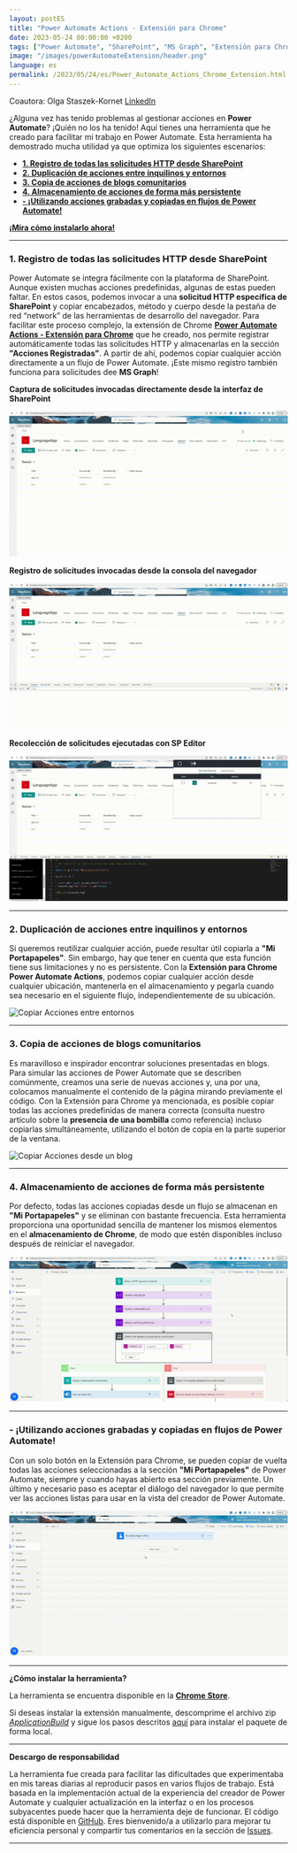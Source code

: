 ```yaml
---
layout: postES
title: "Power Automate Actions - Extensión para Chrome"
date: 2023-05-24 00:00:00 +0200
tags: ["Power Automate", "SharePoint", "MS Graph", "Extensión para Chrome"]
image: "/images/powerAutomateExtension/header.png"
language: es
permalink: /2023/05/24/es/Power_Automate_Actions_Chrome_Extension.html
---
```


Coautora: Olga Staszek-Kornet [LinkedIn](https://www.linkedin.com/in/olgastaszek-microsoft365/)


¿Alguna vez has tenido problemas al gestionar acciones en **Power Automate**? ¡Quién no los ha tenido! Aquí tienes una herramienta que he creado para facilitar mi trabajo en Power Automate. Esta herramienta ha demostrado mucha utilidad ya que optimiza los siguientes escenarios:

- [**1. Registro de todas las solicitudes HTTP desde SharePoint**](#1-registro-de-todas-las-solicitudes-http-desde-sharepoint)
- [**2. Duplicación de acciones entre inquilinos y entornos**](#2-duplicación-de-acciones-entre-inquilinos-y-entornos)
- [**3. Copia de acciones de blogs comunitarios**](#3-copia-de-acciones-de-blogs-comunitarios)
- [**4. Almacenamiento de acciones de forma más persistente**](#4-almacenamiento-de-acciones-de-forma-más-persistente)
- [**- ¡Utilizando acciones grabadas y copiadas en flujos de Power Automate!**](#--utilizando-acciones-grabadas-y-copiadas-en-flujos-de-power-automate)

[**¡Mira cómo instalarlo ahora!**](#cómo-instalar-la-herramienta) 

---

### **1. Registro de todas las solicitudes HTTP desde SharePoint**
Power Automate se integra fácilmente con la plataforma de SharePoint. Aunque existen muchas acciones predefinidas, algunas de estas pueden faltar. En estos casos, podemos invocar a una **solicitud HTTP específica de SharePoint** y copiar encabezados, método y cuerpo desde la pestaña de red “network” de las herramientas de desarrollo del navegador. Para facilitar este proceso complejo, la extensión de Chrome [**Power Automate Actions - Extensión para Chrome**](#cómo-instalar-la-herramienta) que he  creado, nos permite registrar automáticamente todas las solicitudes HTTP y almacenarlas en la sección **"Acciones Registradas"**. A partir de ahí, podemos copiar cualquier acción directamente a un flujo de Power Automate. ¡Este mismo registro también funciona para solicitudes dee **MS Graph**!

**Captura de solicitudes invocadas directamente desde la interfaz de SharePoint**

![Acciones Registradas](/images/powerAutomateExtension/RecordDefaultSPActions.gif)

**Registro de solicitudes invocadas desde la consola del navegador**

![Acciones Registradas](/images/powerAutomateExtension/RecordConsoleAction.gif)

**Recolección de solicitudes ejecutadas con SP Editor**

![Acciones Registradas](/images/powerAutomateExtension/RecordActionsFromSPEditor.gif)

---

### **2. Duplicación de acciones entre inquilinos y entornos**
Si queremos reutilizar cualquier acción, puede resultar útil copiarla a **"Mi Portapapeles"**. Sin embargo, hay que tener en cuenta que esta función tiene sus limitaciones y no es persistente. Con la **Extensión para Chrome Power Automate Actions**, podemos copiar cualquier acción desde cualquier ubicación, mantenerla en el almacenamiento y pegarla cuando sea necesario en el siguiente flujo, independientemente de su ubicación.

![Copiar Acciones entre entornos](/images/powerAutomateExtension/CopyBetweenEnvs.gif)

---

### **3. Copia de acciones de blogs comunitarios**
Es maravilloso e inspirador encontrar soluciones presentadas en blogs. Para simular las acciones de Power Automate que se describen comúnmente, creamos una serie de nuevas acciones y, una por una, colocamos manualmente el contenido de la página mirando previamente el código. Con la Extensión para Chrome ya mencionada, es posible copiar todas las acciones predefinidas de manera correcta (consulta nuestro artículo sobre la **presencia de una bombilla** como referencia) incluso copiarlas simultáneamente, utilizando el botón de copia en la parte superior de la ventana.

![Copiar Acciones desde un blog](/images/powerAutomateExtension/CopyItemsFromBlogAndSaveOnFlow.gif)

---

### **4. Almacenamiento de acciones de forma más persistente**
Por defecto, todas las acciones copiadas desde un flujo se almacenan en **"Mi Portapapeles"** y se eliminan con bastante frecuencia. Esta herramienta proporciona una oportunidad sencilla de mantener los mismos elementos en el **almacenamiento de Chrome**, de modo que estén disponibles incluso después de reiniciar el navegador.

![Copiar Acciones desde Mi Portapapeles](/images/powerAutomateExtension/CopyMyClipboardActions.gif)

---

### **- ¡Utilizando acciones grabadas y copiadas en flujos de Power Automate!**
Con un solo botón en la Extensión para Chrome, se pueden copiar de vuelta todas las acciones seleccionadas a la sección **"Mi Portapapeles"** de Power Automate, siempre y cuando hayas abierto esa sección previamente. Un último y necesario paso es aceptar el diálogo del navegador lo que permite ver las acciones listas para usar en la vista del creador de Power Automate.

![Pegar Acciones en mi portapapeles](/images/powerAutomateExtension/CopyItemsToMyClipboard.gif)

---

<strong id="cómo-instalar-la-herramienta)">¿Cómo instalar la herramienta?</strong>

La herramienta se encuentra disponible en la **[Chrome Store](https://chrome.google.com/webstore/detail/power-automate-actions-ha/eoeddkppcaagdeafjfiopeldffkhjodl?hl=pl&authuser=0)**.

Si deseas instalar la extensión manualmente, descomprime el archivo zip *[ApplicationBuild](https://github.com/mkm17/powerautomate-actions-extension/blob/main/ApplicationBuild.zip)* y sigue los pasos descritos [aquí](https://support.google.com/chrome/a/answer/2714278?hl=en) para instalar el paquete de forma local.

---

**Descargo de responsabilidad**

La herramienta fue creada para facilitar las dificultades que experimentaba en  mis tareas diarias al reproducir pasos en varios flujos de trabajo. Está basada en la implementación actual de la experiencia del creador de Power Automate y cualquier actualización en la interfaz o en los procesos subyacentes puede hacer que la herramienta deje de funcionar. El código está disponible en [GitHub](https://github.com/mkm17/powerautomate-actions-extension/tree/main). Eres bienvenido/a a utilizarlo para mejorar tu eficiencia personal y compartir tus comentarios en la sección de [Issues](https://github.com/mkm17/powerautomate-actions-extension/issues).

---



